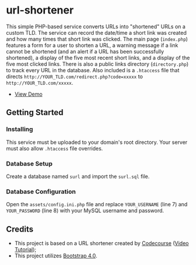 # url-shortener
This simple PHP-based service converts URLs into "shortened" URLs on a custom TLD. The service can record the date/time a short link was created and how many times that short link was clicked. The main page (`index.php`) features a form for a user to shorten a URL, a warning message if a link cannot be shortened (and an alert if a URL has been successfully shortened), a display of the five most recent short links, and a display of the five most clicked links. There is also a public links directory (`directory.php`) to track every URL in the database. Also included is a `.htaccess` file that directs `http://YOUR_TLD.com/redirect.php?code=xxxxx` to `http://YOUR_TLD.com/xxxxx`.

* [View Demo](https://seb646.com/surl/)

## Getting Started

### Installing
This service must be uploaded to your domain's root directory. Your server must also allow `.htaccess` file overrides. 

### Database Setup
Create a database named `surl` and import the `surl.sql` file. 

### Database Configuration
Open the `assets/config.ini.php` file and replace `YOUR_USERNAME` (line 7) and `YOUR_PASSWORD` (line 8) with your MySQL username and password.

## Credits
- This project is based on a URL shortener created by [Codecourse](https://www.youtube.com/channel/UCpOIUW62tnJTtpWFABxWZ8g) ([Video Tutorial](https://www.youtube.com/watch?v=QN2VXBNujRs));
- This project utilizes [Bootstrap 4.0](https://getbootstrap.com).

